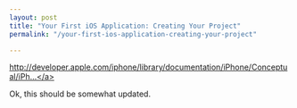 ```yaml
---
layout: post
title: "Your First iOS Application: Creating Your Project"
permalink: "/your-first-ios-application-creating-your-project"

---
```


<a href="http://developer.apple.com/iphone/library/documentation/iPhone/Conceptual/iPhone101/Articles/02_CreatingProject.html">http://developer.apple.com/iphone/library/documentation/iPhone/Conceptual/iPh...</a>

Ok, this should be somewhat updated.
